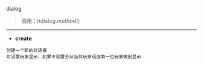dialog

> 调用：hdialog.method()

---

* **create**
```
创建一个新的对话框
可设置玩家显示，如果不设置会从当前玩家组选第一位玩家做出显示
```



